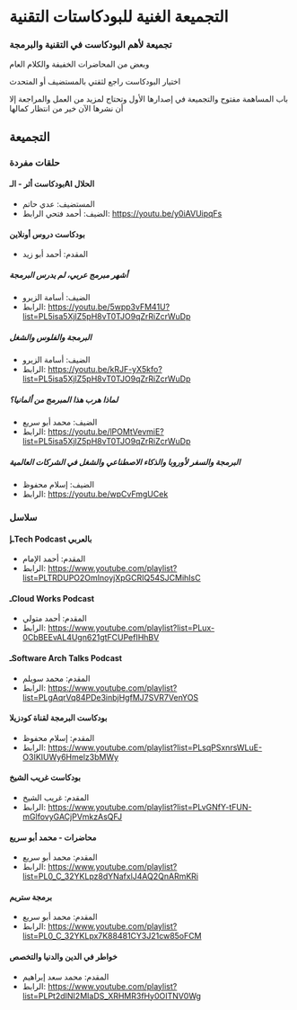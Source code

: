 # التجميعة الغنية للبودكاستات التقنية

### تجميعة لأهم البودكاست في التقنية والبرمجة 

وبعض من المحاضرات الخفيفة والكلام العام

اختيار البودكاست راجع لثقتي بالمستضيف أو المتحدث

باب المساهمة مفتوح والتجميعة في إصدارها الأول وتحتاج لمزيد من العمل والمراجعة إلا أن نشرها الآن خير من انتظار كمالها


## التجميعة

### حلقات مفردة

#### بودكاست أثر - الـAI الحلال
- المستضيف: عدي حاتم
- الضيف: أحمد فتحي
الرابط: https://youtu.be/y0iAVUipqFs

#### بودكاست دروس أونلاين
- المقدم: أحمد أبو زيد

##### أشهر مبرمج عربي، لم يدرس البرمجة
- الضيف: أسامة الزيرو
- الرابط: https://youtu.be/5wpp3vFM41U?list=PL5isa5XjlZ5pH8vT0TJO9qZrRiZcrWuDp

##### البرمجة والفلوس والشغل
- الضيف: أسامة الزيرو
- الرابط: https://youtu.be/kRJF-yX5kfo?list=PL5isa5XjlZ5pH8vT0TJO9qZrRiZcrWuDp

##### لماذا هرب هذا المبرمج من ألمانيا؟
- الضيف: محمد أبو سريع
- الرابط: https://youtu.be/lPOMtVevmiE?list=PL5isa5XjlZ5pH8vT0TJO9qZrRiZcrWuDp


##### البرمجة والسفر لأوروبا والذكاء الاصطناعي والشغل في الشركات العالمية
- الضيف: إسلام محفوظ
- الرابط: https://youtu.be/wpCvFmgUCek


### سلاسل

#### ـإTech Podcast بالعربي
- المقدم: أحمد الإمام
- الرابط: https://www.youtube.com/playlist?list=PLTRDUPO2OmInoyjXpGCRIQ54SJCMihIsC

#### ـCloud Works Podcast
- المقدم: أحمد متولي
- الرابط: https://www.youtube.com/playlist?list=PLux-0CbBEEvAL4Ugn621gtFCUPefIHhBV


#### ـSoftware Arch Talks Podcast
- المقدم: محمد سويلم
- الرابط: https://www.youtube.com/playlist?list=PLgAqrVq84PDe3inbjHgfMJ7SVR7VenYOS
#### بودكاست البرمجة لقناة كودزيلا 
- المقدم: إسلام محفوظ
- الرابط: https://www.youtube.com/playlist?list=PLsqPSxnrsWLuE-O3IKIUWy6Hmelz3bMWy

#### بودكاست  غريب الشيخ 
- المقدم: غريب الشيخ
- الرابط: https://www.youtube.com/playlist?list=PLvGNfY-tFUN-mGlfovyGACjPVmkzAsQFJ

#### محاضرات - محمد أبو سريع 
- المقدم: محمد أبو سريع
- الرابط: https://www.youtube.com/playlist?list=PL0_C_32YKLpz8dYNafxlJ4AQ2QnARmKRi

#### برمجة ستريم
- المقدم: محمد أبو سريع
- الرابط: https://www.youtube.com/playlist?list=PL0_C_32YKLpx7K88481CY3J21cw85oFCM

#### خواطر في الدين والدنيا والتخصص
- المقدم: محمد سعد إبراهيم
- الرابط: https://www.youtube.com/playlist?list=PLPt2dINI2MIaDS_XRHMR3fHy0OITNV0Wg
